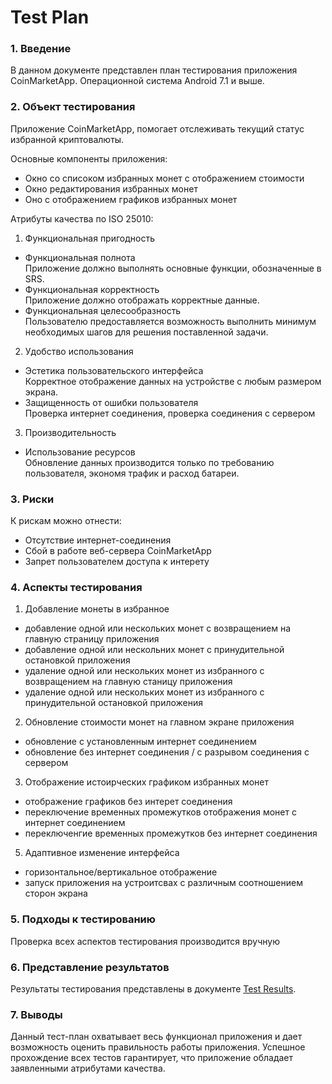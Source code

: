 # Test Plan
### 1. Введение
В данном документе представлен план тестирования приложения CoinMarketApp. 
Операционной система Android 7.1 и выше. 
### 2. Объект тестирования
Приложение CoinMarketApp, помогает отслеживать текущий статус избранной криптовалюты.

Основные компоненты приложения: 
* Окно со списоком избранных монет с отображением стоимости
* Окно редактирования избранных монет
* Оно с отображением графиков избранных монет

Атрибуты качества по ISO 25010:  
1. Функциональная пригодность  
* Функциональная полнота  
Приложение должно выполнять основные функции, обозначенные в SRS.
* Функциональная корректность  
Приложение должно отображать корректные данные.
* Функциональная целесообразность  
Пользователю предоставляется возможность выполнить минимум необходимых шагов для решения поставленной задачи.
2. Удобство использования
* Эстетика пользовательского интерфейса  
Корректное отображение данных на устройстве с любым размером экрана.
* Защищенность от ошибки пользователя  
Проверка интернет соединения, проверка соединения с сервером
3. Производительность
* Использование ресурсов   
Обновление данных производится только по требованию пользователя, экономя трафик и расход батареи.
### 3. Риски
К рискам можно отнести:
* Отсутствие интернет-соединения
* Сбой в работе веб-сервера CoinMarketApp
* Запрет пользователем доступа к интерету
### 4. Аспекты тестирования
1. Добавление монеты в избранное
* добавление одной или нескольких монет с возвращением на главную страницу приложения
* добавление одной или нескольних монет с принудительной остановкой приложения
* удаление одной или нескольких монет из избранного с возвращением на главную станицу приложения
* удаление одной или нескольких монет из избранного с принудительной остановкой приложения
2. Обновление стоимости монет на главном экране приложения
* обновление с установленным интернет соединением
* обновление без интернет соединения / с разрывом соединения с сервером
3. Отображение истоирческих графиком избранных монет
* отображение графиков без интерет соединения
* переключение временных промежутков отображения монет с интернет соединением
* переключенгие временных промежутков без интернет соединения
5. Адаптивное изменение интерфейса
* горизонтальное/вертикальное отображение
* запуск приложения на устроитсвах с различным соотношением сторон экрана
### 5. Подходы к тестированию
Проверка всех аспектов тестирования производится вручную
### 6. Представление результатов
Результаты тестирования представлены в документе [Test Results](##).
### 7. Выводы
Данный тест-план охватывает весь функционал приложения и дает возможность оценить правильность работы приложения. Успешное прохождение всех тестов гарантирует, что приложение обладает заявленными атрибутами качества.
